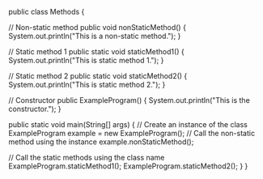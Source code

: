 public class Methods {

// Non-static method
public void nonStaticMethod() {
System.out.println("This is a non-static method.");
    }

// Static method 1
public static void staticMethod1() {
System.out.println("This is static method 1.");
    }

// Static method 2
public static void staticMethod2() {
System.out.println("This is static method 2.");
    }

// Constructor
public ExampleProgram() {
System.out.println("This is the constructor.");
    }

public static void main(String[] args) {
// Create an instance of the class
ExampleProgram example = new ExampleProgram();
 // Call the non-static method using the instance
example.nonStaticMethod();

// Call the static methods using the class name
ExampleProgram.staticMethod1();
ExampleProgram.staticMethod2();
    }
}
